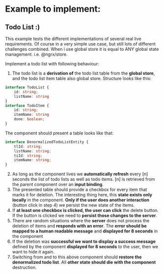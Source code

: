 # Example to implement:

 ## Todo List :)
 This example tests the different implementations of several real live requirements.
 Of course in a very simple use case, but still lots of different challenges combined.
 When i use global store it is equal to ANY global state management. i.e. @ngrx/store.
 
 Implement a todo list with following behaviour:
 
 1. The todo list is a **derivation of** the todo list table from the **global store**, 
  and the todo list item table also global store. Structure looks like this:
```typescript
interface TodoList {
    id: string;
    listName: string
}
interface TodoItem {
    id: string;
    itemName: string
    done: boolean;
}
``` 
The component should present a table looks like that:
```typescript
interface DenormalizedTodoListEntity {
    tlId: string;
    listName: string;
    tiId: string;
    itemName: string;
}
```
2. As long as the component lives we **automatically refresh** every [n] seconds the list of todo lists as well as todo items. 
[n] is retrieved from the parent component over an **input binding**.
3. The presented table should provide a checkbox for every item that marks it for deletion. The interesting thing here, this **state exists only locally** in the component.
**Only if the user does another interaction** (button click in step 4) we persist the new state of the items.
4. If **at least one checkbox is clicked, the user can click** the delete button.
 If the button is clicked we need to **persist those changes to the server**.
5. There are random situations where the **server** does not process the deletion of items and **responds with an error**.
 The **error should be mapped to a human readable message** and **displayed for 8 seconds** in the component
6. If the deletion was **successful we want to display a success message** defined by the component
**displayed for 8 seconds** to the user, then we want to hide it again.
7. Switching from and to this above component should **restore the denormalized todo list**.
All **other state should die with the component** destruction.  
